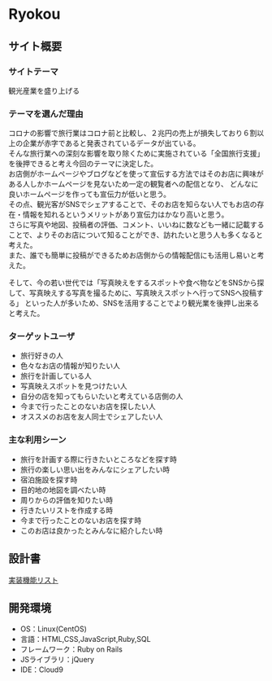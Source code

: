 # Ryokou

## サイト概要
### サイトテーマ
観光産業を盛り上げる

### テーマを選んだ理由
コロナの影響で旅行業はコロナ前と比較し、２兆円の売上が損失しており６割以上の企業が赤字であると発表されているデータが出ている。<br>
そんな旅行業への深刻な影響を取り除くために実施されている「全国旅行支援」を後押できると考え今回のテーマに決定した。<br>
お店側がホームページやブログなどを使って宣伝する方法ではそのお店に興味がある人しかホームページを見ないため一定の観覧者への配信となり、
どんなに良いホームページを作っても宣伝力が低いと思う。<br>
その点、観光客がSNSでシェアすることで、そのお店を知らない人でもお店の存在・情報を知れるというメリットがあり宣伝力はかなり高いと思う。<br>
さらに写真や地図、投稿者の評価、コメント、いいねに数なども一緒に記載することで、よりそのお店について知ることができ、訪れたいと思う人も多くなると考えた。<br>
また、誰でも簡単に投稿ができるためお店側からの情報配信にも活用し易いと考えた。<br>

そして、今の若い世代では「写真映えをするスポットや食べ物などをSNSから探して、写真映えする写真を撮るために、写真映えスポットへ行ってSNSへ投稿する」
といった人が多いため、SNSを活用することでより観光業を後押し出来ると考えた。<br>


### ターゲットユーザ
- 旅行好きの人
- 色々なお店の情報が知りたい人
- 旅行を計画している人
- 写真映えスポットを見つけたい人
- 自分の店を知ってもらいたいと考えている店側の人
- 今まで行ったことのないお店を探したい人
- オススメのお店を友人同士でシェアしたい人

### 主な利用シーン
* 旅行を計画する際に行きたいところなどを探す時
* 旅行の楽しい思い出をみんなにシェアしたい時
* 宿泊施設を探す時
* 目的地の地図を調べたい時
* 周りからの評価を知りたい時
* 行きたいリストを作成する時
* 今まで行ったことのないお店を探す時
* このお店は良かったとみんなに紹介したい時


## 設計書
[実装機能リスト](https://docs.google.com/spreadsheets/d/1jF3gmsmPsUNea8iVSyVg1SzfjYO_jfx6rqFjXvP8nps/edit?usp=sharing)


## 開発環境
- OS：Linux(CentOS)
- 言語：HTML,CSS,JavaScript,Ruby,SQL
- フレームワーク：Ruby on Rails
- JSライブラリ：jQuery
- IDE：Cloud9

